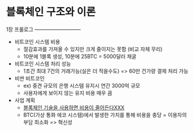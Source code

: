 블록체인 구조와 이론
==================
1장 프롤로그
—————————

* 비트코인 시스템 비용  
  * 절감효과를 가져올 수 있지만 크게 줄이지는 못함 (비교 자체 무리)  
  * 10분에 1블록 생성, 10분에 25BTC = 5000달러 채굴  
* 비트코인 시스템 처리 성능  
  * 1초간 최대 7건의 거래가능(실은 더 적을수도) => 60만 건가량 결제 처리 가능  
* 비싼 비트코인  
  * ex) 중견 규모의 은행 시스템 유지시 연간 3000억 규모  
  * 사용자에게 보이지 않는 유지 비용 매우 큼  
* 사업 계획  
  * <u>블록체인 기술을 사용하면 비용이 줄어든다XXX</u>  
  * BTC(가상 통화 에코 시스템)에서 발생한 가치를 통해 비용을 충당 = 이용자의 부담 최소화 => 혁신성
